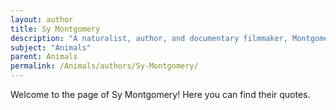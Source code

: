 ```yaml
---
layout: author
title: Sy Montgomery
description: "A naturalist, author, and documentary filmmaker, Montgomery has written extensively about animals, including her experiences with octopuses, wolves, and other creatures."
subject: "Animals"
parent: Animals
permalink: /Animals/authors/Sy-Montgomery/
---
```


Welcome to the page of Sy Montgomery! Here you can find their quotes.
